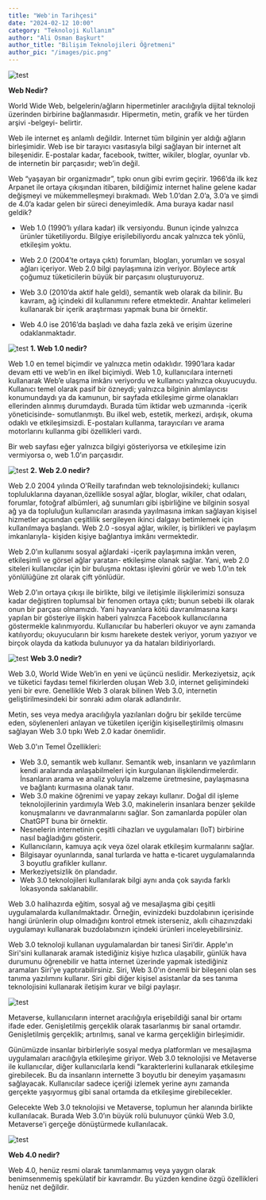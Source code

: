 ```yaml
---
title: "Web'in Tarihçesi"
date: "2024-02-12 10:00"
category: "Teknoloji Kullanım"
author: "Ali Osman Başkurt"
author_title: "Bilişim Teknolojileri Öğretmeni"
author_pic: "/images/pic.png"
---
```


![test](/images/web1.png)

**Web Nedir?**

World Wide Web, belgelerin/ağların hipermetinler aracılığıyla dijital teknoloji üzerinden birbirine bağlanmasıdır. Hipermetin, metin, grafik ve her türden arşivi -belgeyi- belirtir.

Web ile internet eş anlamlı değildir. Internet tüm bilginin yer aldığı ağların birleşimidir. Web ise bir tarayıcı vasıtasıyla bilgi sağlayan bir internet alt bileşenidir. E-postalar kadar, facebook, twitter, wikiler, bloglar, oyunlar vb. de
internetin bir parçasıdır; web’in değil.

Web “yaşayan bir organizmadır”, tıpkı onun gibi evrim geçirir. 1966’da ilk kez Arpanet ile ortaya çıkışından itibaren, bildiğimiz internet haline gelene kadar değişmeyi ve mükemmelleşmeyi bırakmadı. Web 1.0’dan 2.0’a, 3.0’a ve şimdi de 4.0’a kadar gelen bir süreci deneyimledik. Ama buraya kadar nasıl geldik?

- Web 1.0 (1990’lı yıllara kadar) ilk versiyondu. Bunun içinde yalnızca ürünler tüketiliyordu.
  Bilgiye erişilebiliyordu ancak yalnızca tek yönlü, etkileşim yoktu.

- Web 2.0 (2004’te ortaya çıktı) forumları, blogları, yorumları ve sosyal ağları içeriyor. Web 2.0
  bilgi paylaşımına izin veriyor. Böylece artık çoğumuz tüketicilerin büyük bir parçasını
  oluşturuyoruz.

- Web 3.0 (2010’da aktif hale geldi), semantik web olarak da bilinir. Bu kavram, ağ içindeki dil
  kullanımını refere etmektedir. Anahtar kelimeleri kullanarak bir içerik araştırması yapmak buna
  bir örnektir.

- Web 4.0 ise 2016’da başladı ve daha fazla zekâ ve erişim üzerine odaklanmaktadır.

![test](/images/web01.jpeg)
**1. Web 1.0 nedir?**

Web 1.0 en temel biçimdir ve yalnızca metin odaklıdır. 1990’lara kadar devam etti ve web’in en ilkel biçimiydi. Web 1.0, kullanıcılara interneti kullanarak Web’e ulaşma imkânı veriyordu ve kullanıcı yalnızca okuyucuydu. Kullanıcı temel olarak pasif bir özneydi; yalnızca bilginin alımlayıcısı konumundaydı ya da kamunun, bir sayfada etkileşime girme olanakları ellerinden alınmış durumdaydı. Burada tüm iktidar web uzmanında -içerik yöneticisinde- somutlanmıştı. Bu ilkel web, estetik, merkezi, ardışık, okuma odaklı ve etkileşimsizdi. E-postaları kullanma, tarayıcıları ve arama motorlarını kullanma gibi özellikleri vardı.

Bir web sayfası eğer yalnızca bilgiyi gösteriyorsa ve etkileşime izin vermiyorsa o, web 1.0’ın parçasıdır.

![test](/images/web2.png)
**2. Web 2.0 nedir?**

Web 2.0 2004 yılında O’Reilly tarafından web teknolojisindeki; kullanıcı topluluklarına dayanan,özellikle sosyal ağlar, bloglar, wikiler, chat odaları, forumlar, fotoğraf albümleri, ağ sunumları gibi işbirliğine ve bilginin sosyal ağ ya da topluluğun kullanıcıları arasında yayılmasına imkan sağlayan kişisel hizmetler açısından çeşitlilik sergileyen ikinci dalgayı betimlemek için kullanılmaya başlandı. Web 2.0 -sosyal ağlar, wikiler, iş birlikleri ve paylaşım imkanlarıyla- kişiden kişiye bağlantıya imkânı vermektedir.

Web 2.0’ın kullanımı sosyal ağlardaki -içerik paylaşımına imkân veren, etkileşimli ve görsel ağlar yaratan- etkileşime olanak sağlar. Yani, web
2.0 siteleri kullanıcılar için bir buluşma noktası işlevini görür ve web 1.0’ın tek yönlülüğüne zıt olarak çift yönlüdür.

Web 2.0’ın ortaya çıkışı ile birlikte, bilgi ve iletişimle ilişkilerimizi sonsuza kadar değiştiren
toplumsal bir fenomen ortaya çıktı; bunun sebebi ilk olarak onun bir parçası olmamızdı. Yani
hayvanlara kötü davranılmasına karşı yapılan bir gösteriye ilişkin haberi yalnızca Facebook
kullanıcılarına göstermekle kalınmıyordu. Kullanıcılar bu haberleri okuyor ve aynı zamanda
katılıyordu; okuyucuların bir kısmı harekete destek veriyor, yorum yazıyor ve birçok olayda da
katkıda bulunuyor ya da hataları bildiriyorlardı.

![test](/images/web3.png)
**Web 3.0 nedir?**

Web 3.0, World Wide Web’in en yeni ve üçüncü neslidir. Merkeziyetsiz, açık ve tüketici faydası temel fikirlerden oluşan Web 3.0, internet gelişimindeki yeni bir evre. Genellikle Web 3 olarak bilinen Web 3.0, internetin geliştirilmesindeki bir sonraki adım olarak adlandırılır.

Metin, ses veya medya aracılığıyla yazılanları doğru bir şekilde tercüme eden, söylenenleri anlayan ve tüketilen içeriğin kişiselleştirilmiş olmasını sağlayan Web 3.0 tıpkı Web 2.0 kadar önemlidir.

Web 3.0'ın Temel Özellikleri:

- Web 3.0, semantik web kullanır. Semantik web, insanların ve yazılımların kendi aralarında anlaşabilmeleri için kurgulanan ilişkilendirmelerdir. İnsanların arama ve analiz yoluyla malzeme üretmesine, paylaşmasına ve bağlantı kurmasına olanak tanır.
- Web 3.0 makine öğrenimi ve yapay zekayı kullanır. Doğal dil işleme teknolojilerinin yardımıyla Web 3.0, makinelerin insanlara benzer şekilde konuşmalarını ve davranmalarını sağlar. Son zamanlarda popüler olan ChatGPT buna bir örnektir.
- Nesnelerin internetinin çeşitli cihazları ve uygulamaları (IoT) birbirine nasıl bağladığını gösterir.
- Kullanıcıların, kamuya açık veya özel olarak etkileşim kurmalarını sağlar.
- Bilgisayar oyunlarında, sanal turlarda ve hatta e-ticaret uygulamalarında 3 boyutlu grafikler kullanır.
- Merkeziyetsizlik ön plandadır.
- Web 3.0 teknolojileri kullanılarak bilgi aynı anda çok sayıda farklı lokasyonda saklanabilir.

Web 3.0 halihazırda eğitim, sosyal ağ ve mesajlaşma gibi çeşitli uygulamalarda kullanılmaktadır. Örneğin, evinizdeki buzdolabının içerisinde hangi ürünlerin olup olmadığını kontrol etmek isterseniz, akıllı cihazınızdaki uygulamayı kullanarak buzdolabınızın içindeki ürünleri inceleyebilirsiniz.

Web 3.0 teknoloji kullanan uygulamalardan bir tanesi Siri’dir. Apple'ın Siri'sini kullanarak aramak istediğiniz kişiye hızlıca ulaşabilir, günlük hava durumunu öğrenebilir ve hatta internet üzerinde yapmak istediğiniz aramaları Siri’ye yaptırabilirsiniz. Siri, Web 3.0'ın önemli bir bileşeni olan ses tanıma yazılımını kullanır. Siri gibi diğer kişisel asistanlar da ses tanıma teknolojisini kullanarak iletişim kurar ve bilgi paylaşır.

![test](/images/metaverse.png)

Metaverse, kullanıcıların internet aracılığıyla erişebildiği sanal bir ortamı ifade eder. Genişletilmiş gerçeklik olarak tasarlanmış bir sanal ortamdır. Genişletilmiş gerçeklik; artırılmış, sanal ve karma gerçekliğin birleşimidir.

Günümüzde insanlar birbirleriyle sosyal medya platformları ve mesajlaşma uygulamaları aracılığıyla etkileşime giriyor. Web 3.0 teknolojisi ve Metaverse ile kullanıcılar, diğer kullanıcılarla kendi "karakterlerini kullanarak etkileşime girebilecek. Bu da insanların internette 3 boyutlu bir deneyim yaşamasını sağlayacak. Kullanıcılar sadece içeriği izlemek yerine aynı zamanda gerçekte yaşıyormuş gibi sanal ortamda da etkileşime girebilecekler.

Gelecekte Web 3.0 teknolojisi ve Metaverse, toplumun her alanında birlikte kullanılacak. Burada Web 3.0’ın büyük rolü bulunuyor çünkü Web 3.0, Metaverse'i gerçeğe dönüştürmede kullanılacak.

![test](/images/web4.jpeg)

**Web 4.0 nedir?**

Web 4.0, henüz resmi olarak tanımlanmamış veya yaygın olarak benimsenmemiş spekülatif bir kavramdır. Bu yüzden kendine özgü özellikleri henüz net değildir.
